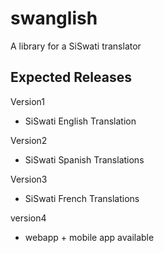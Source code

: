 swanglish
=========

A library for a SiSwati translator



Expected Releases
----------------------------

Version1
- SiSwati English Translation

Version2
- SiSwati Spanish Translations

Version3
- SiSwati French Translations

version4
- webapp + mobile app available
